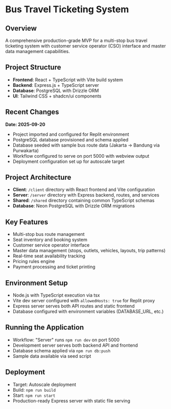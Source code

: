 # Bus Travel Ticketing System

## Overview
A comprehensive production-grade MVP for a multi-stop bus travel ticketing system with customer service operator (CSO) interface and master data management capabilities.

## Project Structure
- **Frontend**: React + TypeScript with Vite build system
- **Backend**: Express.js + TypeScript server
- **Database**: PostgreSQL with Drizzle ORM
- **UI**: Tailwind CSS + shadcn/ui components

## Recent Changes
**Date: 2025-09-20**
- Project imported and configured for Replit environment
- PostgreSQL database provisioned and schema applied
- Database seeded with sample bus route data (Jakarta → Bandung via Purwakarta)
- Workflow configured to serve on port 5000 with webview output
- Deployment configuration set up for autoscale target

## Project Architecture
- **Client**: `/client` directory with React frontend and Vite configuration
- **Server**: `/server` directory with Express backend, routes, and services
- **Shared**: `/shared` directory containing common TypeScript schemas
- **Database**: Neon PostgreSQL with Drizzle ORM migrations

## Key Features
- Multi-stop bus route management
- Seat inventory and booking system
- Customer service operator interface
- Master data management (stops, outlets, vehicles, layouts, trip patterns)
- Real-time seat availability tracking
- Pricing rules engine
- Payment processing and ticket printing

## Environment Setup
- Node.js with TypeScript execution via tsx
- Vite dev server configured with `allowedHosts: true` for Replit proxy
- Express server serves both API routes and static frontend
- Database configured with environment variables (DATABASE_URL, etc.)

## Running the Application
- Workflow: "Server" runs `npm run dev` on port 5000
- Development server serves both backend API and frontend
- Database schema applied via `npm run db:push`
- Sample data available via seed script

## Deployment
- Target: Autoscale deployment
- Build: `npm run build` 
- Start: `npm run start`
- Production-ready Express server with static file serving